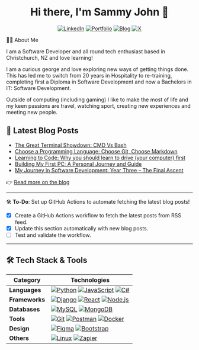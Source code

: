 <h1 align="center">Hi there, I'm Sammy John 👋</h1>

<div align="center">
  
  [![LinkedIn](https://img.shields.io/badge/LinkedIn-0A66C2?style=for-the-badge&logo=linkedin&logoColor=white)](https://www.linkedin.com/in/sammyjohnrawlinson/)
  [![Portfolio](https://img.shields.io/badge/Portfolio-%23ff00ff?style=for-the-badge&logo=briefcase&logoColor=white)](https://sammyjohnrawlinson.teknabu.com/portfolio/)
  [![Blog](https://img.shields.io/badge/Blog-%235ec7d3?style=for-the-badge&logoColor=white)](https://sammyjohnrawlinson.teknabu.com/blog)
  [![X](https://img.shields.io/badge/X-1DA1F2?style=for-the-badge&logo=x&logoColor=white)](https://twitter.com/@nabu_tech)
  
</div>



👨‍💻 About Me

I am a Software Developer and all round tech enthusiast based in Christchurch, NZ and love learning!

I am a curious george and love exploring new ways of getting things done. This has led me to switch from 20 years in Hospitality to re-training, completing first a Diploma in Software Development and now a Bachelors in IT: Software Development.

Outside of computing (including gaming) I like to make the most of life and my keen passions are travel, watching sport, creating new experiences and meeting new people.

## 📝 Latest Blog Posts

<!-- BLOG-POST-LIST:START -->
- [The Great Terminal Showdown: CMD Vs Bash](https://sammyjohnrawlinson.teknabu.com/blog/cmdVBash/)
- [Choose a Programming Language: Choose Git, Choose Markdown](https://sammyjohnrawlinson.teknabu.com/blog/Choose_Git/)
- [Learning to Code: Why you should learn to drive (your computer) first](https://sammyjohnrawlinson.teknabu.com/blog/LearnToDrive/)
- [Building My First PC: A Personal Journey and Guide](https://sammyjohnrawlinson.teknabu.com/blog/MyBuild/)
- [My Journey in Software Development: Year Three – The Final Ascent](https://sammyjohnrawlinson.teknabu.com/blog/Year-Three/)
<!-- BLOG-POST-LIST:END -->

👉 [Read more on the blog](https://sammyjohnrawlinson.teknabu.com/blog)

---

🛠️ **To-Do**: Set up GitHub Actions to automate fetching the latest blog posts!  
- [x] Create a GitHub Actions workflow to fetch the latest posts from RSS feed.  
- [x] Update this section automatically with new blog posts.  
- [ ] Test and validate the workflow.

---

## 🛠️ Tech Stack & Tools

| **Category**    | **Technologies**                                                                                     |
|-----------------|------------------------------------------------------------------------------------------------------|
| **Languages**   | [![Python](https://img.shields.io/badge/Python-3776AB?style=for-the-badge&logo=python&logoColor=white)](https://www.python.org) [![JavaScript](https://img.shields.io/badge/JavaScript-F7DF1E?style=for-the-badge&logo=javascript&logoColor=black)](https://developer.mozilla.org/en-US/docs/Web/JavaScript) [![C#](https://img.shields.io/badge/C%23-239120?style=for-the-badge&logo=c-sharp&logoColor=white)](https://learn.microsoft.com/en-us/dotnet/csharp/) |
| **Frameworks**  | [![Django](https://img.shields.io/badge/Django-092E20?style=for-the-badge&logo=django&logoColor=white)](https://www.djangoproject.com/) [![React](https://img.shields.io/badge/React-20232A?style=for-the-badge&logo=react&logoColor=61DAFB)](https://reactjs.org/) [![Node.js](https://img.shields.io/badge/Node.js-339933?style=for-the-badge&logo=nodedotjs&logoColor=white)](https://nodejs.org/) |
| **Databases**   | [![MySQL](https://img.shields.io/badge/MySQL-4479A1?style=for-the-badge&logo=mysql&logoColor=white)](https://www.mysql.com/) [![MongoDB](https://img.shields.io/badge/MongoDB-47A248?style=for-the-badge&logo=mongodb&logoColor=white)](https://www.mongodb.com/) |
| **Tools**       | [![Git](https://img.shields.io/badge/Git-F05032?style=for-the-badge&logo=git&logoColor=white)](https://git-scm.com/) [![Postman](https://img.shields.io/badge/Postman-FF6C37?style=for-the-badge&logo=postman&logoColor=white)](https://postman.com) [![Docker](https://img.shields.io/badge/Docker-2496ED?style=for-the-badge&logo=docker&logoColor=white)](https://www.docker.com/) |
| **Design**      | [![Figma](https://img.shields.io/badge/Figma-F24E1E?style=for-the-badge&logo=figma&logoColor=white)](https://www.figma.com/) [![Bootstrap](https://img.shields.io/badge/Bootstrap-563D7C?style=for-the-badge&logo=bootstrap&logoColor=white)](https://getbootstrap.com/) |
| **Others**      | [![Linux](https://img.shields.io/badge/Linux-FCC624?style=for-the-badge&logo=linux&logoColor=black)](https://www.linux.org/) [![Zapier](https://img.shields.io/badge/Zapier-FF4A00?style=for-the-badge&logo=zapier&logoColor=white)](https://zapier.com) |


